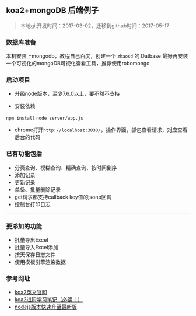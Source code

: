 ## koa2+mongoDB 后端例子

> 本地git开发时间：2017-03-02，迁移到github时间：2017-05-17

### 数据库准备

本机安装上mongodb，教程自己百度，创建一个 `zhaosd` 的 Datbase
最好再安装一个可视化的mongoDB可视化查看工具，推荐使用robomongo

### 启动项目

* 升级node版本，至少7.6.0以上，要不然不支持

* 安装依赖

`npm install`
`node server/app.js`

* chrome打开`http://localhost:3030/`，操作界面，抓包查看请求，对应查看后台的代码

### 已有功能包括

* 分页查询、模糊查询、精确查询、按时间倒序
* 添加记录
* 更新记录
* 单条、批量删除记录
* get请求都支持callback key值的jsonp回调
* 控制台打印日志

----

### 要添加的功能

* 批量导出Excel
* 批量导入Excel添加
* 按天保存日志文件
* 使用模板引擎渲染数据

### 参考网址

* [koa2英文官网](http://koajs.com/)
* [koa2进阶学习笔记（必读！）](https://chenshenhai.github.io/koa2-note/)
* [nodejs版本快速升至最新版](http://www.jianshu.com/p/cfdfd3d04215)